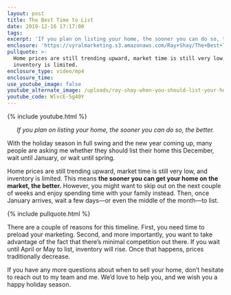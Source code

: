 ```yaml
---
layout: post
title: The Best Time to List
date: 2019-12-16 17:17:00
tags:
excerpt: 'If you plan on listing your home, the sooner you can do so, the better.'
enclosure: 'https://vyralmarketing.s3.amazonaws.com/Ray+Shay/The+Best+Time+to+List.mp4'
pullquote: >-
  Home prices are still trending upward, market time is still very low, and
  inventory is limited.
enclosure_type: video/mp4
enclosure_time:
use_youtube_image: false
youtube_alternate_image: /uploads/ray-shay-when-you-should-list-your-home-youtube.jpg
youtube_code: WlvcE-5g40Y
---
```


{% include youtube.html %}

<p style="text-align: center;"><em>If you plan on listing your home, the sooner you can do so, the better.</em></p>

With the holiday season in full swing and the new year coming up, many people are asking me whether they should list their home this December, wait until January, or wait until spring.&nbsp;

Home prices are still trending upward, market time is still very low, and inventory is limited. This means **the sooner you can get your home on the market, the better.** However, you might want to skip out on the next couple of weeks and enjoy spending time with your family instead. Then, once January arrives, wait a few days—or even the middle of the month—to list.

{% include pullquote.html %}

There are a couple of reasons for this timeline. First, you need time to preload your marketing. Second, and more importantly, you want to take advantage of the fact that there’s minimal competition out there. If you wait until April or May to list, inventory will rise. Once that happens, prices traditionally decrease.&nbsp;

If you have any more questions about when to sell your home, don’t hesitate to reach out to my team and me. We’d love to help you, and we wish you a happy holiday season.

&nbsp;